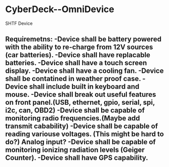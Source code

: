# CyberDeck--OmniDevice
SHTF Device 

Requiremetns: 
-Device shall be battery powered with the ability to re-charge from 12V sources (car batteries).
-Device shall have replacable batteries. 
-Device shall have a touch screen display.
-Device shall have a cooling fan.
-Device shall be contatined in weather proof case.
-Device shall include built in keyboard and mouse.
-Device shall break out useful features on front panel.(USB, ethernet, gpio, serial, spi, i2c, can, OBD2)
-Device shall be capable of monitoring radio frequencies.(Maybe add transmit cabability)
-Device shall be capable of reading variouse voltages. (This might be hard to do?) Analog input?
-Device shall be capable of monitoring ionizing radiation levels (Geiger Counter).
-Device shall have GPS capability.
-
